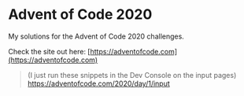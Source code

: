 # Advent of Code 2020

My solutions for the Advent of Code 2020 challenges.

Check the site out here: [https://adventofcode.com](https://adventofcode.com)

> (I just run these snippets in the Dev Console on the input pages)
> https://adventofcode.com/2020/day/1/input
